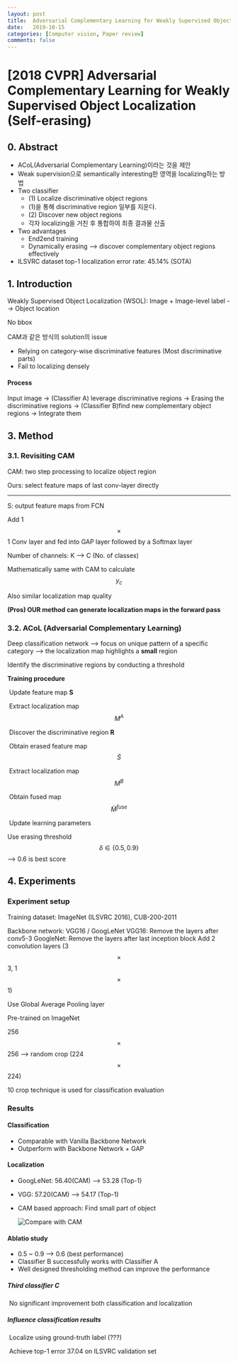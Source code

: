 ```yaml
---
layout: post
title:  Adversarial Complementary Learning for Weakly Supervised Object Localization
date:   2019-10-15
categories: [Computer vision, Paper review]
comments: false
---
```




# [2018 CVPR] Adversarial Complementary Learning for Weakly Supervised Object Localization (Self-erasing)

## 0. Abstract

- ACoL(Adversarial Complementary Learning)이라는 것을 제안
- Weak supervision으로 semantically interesting한 영역을 localizing하는 방법
- Two classifier
  - (1) Localize discriminative object regions
  - (1)을 통해 discriminative region 일부를 지운다.
  - (2) Discover new object regions
  - 각자 localizing을 거친 후 통합하여 최종 결과물 산출
- Two advantages
  - End2end training
  - Dynamically erasing --> discover complementary object regions effectively
- ILSVRC dataset top-1 localization error rate: 45.14% (SOTA)



## 1. Introduction

Weakly Supervised Object Localization (WSOL):
Image + Image-level label --> Object location 

No bbox

CAM과 같은 방식의 solution의 issue

* Relying on category-wise discriminative features (Most discriminative parts)
* Fail to localizing densely

#### Process

Input image -> (Classifier A) leverage discriminative regions -> Erasing the discriminative regions -> (Classifier B)find new complementary object regions
-> Integrate them 



## 3. Method

### 3.1. Revisiting CAM

CAM: two step processing to localize object region

Ours: select feature maps of last conv-layer directly

----

S: output feature maps from FCN

Add 1$$\times$$1 Conv layer and fed into GAP layer followed by a Softmax layer

Number of channels: K --> C (No. of classes)

Mathematically same with CAM to calculate $$y_c$$ 

Also similar localization map quality

**(Pros) OUR method can generate localization maps in the forward pass**

### 3.2. ACoL (Adversarial Complementary Learning)

Deep classification network
--> focus on unique pattern of a specific category
--> the localization map highlights a __small__ region

Identify the discriminative regions by conducting a threshold

**Training procedure**

​	Update feature map **S**

​	Extract localization map $$M^A$$

​	Discover the discriminative region **R**

​	Obtain erased feature map $$\tilde{S}$$

​	Extract localization map $$M^B$$

​	Obtain fused map $$\tilde{M}^{fuse}$$

​	Update learning parameters

Use erasing threshold $$\delta \in \{0.5, 0.9\}$$ --> 0.6 is best score

## 4. Experiments

### Experiment setup

Training dataset: ImageNet (ILSVRC 2016), CUB-200-2011

Backbone network: VGG16 / GoogLeNet
	VGG16: Remove the layers after conv5-3
	GoogleNet: Remove the layers after last inception block
	Add 2 convolution layers (3$$\times$$3, 1$$\times$$1)

Use Global Average Pooling layer

Pre-trained on ImageNet

256$$\times$$256 --> random crop (224$$\times$$224)

10 crop technique is used for classification evaluation

### Results

#### Classification

* Comparable with Vanilla Backbone Network
* Outperform with Backbone Network + GAP



#### Localization

* GoogLeNet: 56.40(CAM) --> 53.28 (Top-1)

* VGG: 57.20(CAM) --> 54.17 (Top-1)

* CAM based approach: Find small part of object

  ![Compare with CAM](https://daehyun-bae.github.io/img/post/191005_acol_0.png)

#### Ablatio study

* 0.5 ~ 0.9 --> 0.6 (best performance)
* Classifier B successfully works with Classifier A
* Well designed thresholding method can improve the performance

##### Third classifier C

​	No significant improvement both classification and localization



##### Influence classification results

​	Localize using ground-truth label (???)

​	Achieve top-1 error 37.04 on ILSVRC validation set

